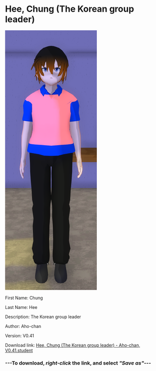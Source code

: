 # Hee, Chung (The Korean group leader)

<img src = "https://raw.githubusercontent.com/Arbiter1223/Daigaku-Gurashi-Custom-Students/master/Students/Files/Hee%2C%20Chung%20(The%20Korean%20group%20leader).png">

First Name: Chung

Last Name: Hee

Description: The Korean group leader

Author: Aho-chan

Version: V0.41

Download link: <a href="https://raw.githubusercontent.com/Arbiter1223/Daigaku-Gurashi-Custom-Students/master/Students/Files/Hee%2C%20Chung%20(The%20Korean%20group%20leader)%20-%20Aho-chan%2C%20V0.41.student">Hee, Chung (The Korean group leader) - Aho-chan, V0.41.student</a>

### ---**To download, _right-click_ the link, and select _"Save as"_**---
